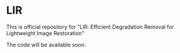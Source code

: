 # LIR
This is official repository for "LIR: Efficient Degradation Removal for Lightweight Image Restoration"

The code will be available soon.
